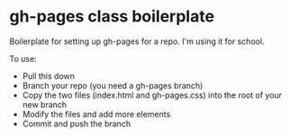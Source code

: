# gh-pages class boilerplate

Boilerplate for setting up gh-pages for a repo. I'm using it for school.

To use:
- Pull this down
- Branch your repo (you need a gh-pages branch)
- Copy the two files (index.html and gh-pages.css) into the root of your new branch
- Modify the files and add more elements
- Commit and push the branch